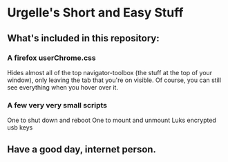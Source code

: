 # Urgelle's Short and Easy Stuff

## What's included in this repository:

### A firefox userChrome.css
Hides almost all of the top navigator-toolbox
(the stuff at the top of your window), only 
leaving the tab that you're on visible. Of 
course, you can still see everything when you
hover over it.

### A few very very small scripts
One to shut down and reboot
One to mount and unmount Luks encrypted usb keys

## Have a good day, internet person.
